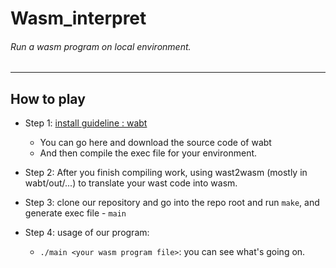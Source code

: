 # Wasm_interpret

###### Run a wasm program on local environment.
---

## How to play 
- Step 1: [install guideline : wabt](https://github.com/WebAssembly/wabt)
  - You can go here and download the source code of wabt
  - And then compile the exec file for your environment.

- Step 2: After you finish compiling work, using wast2wasm (mostly in wabt/out/...) to translate your wast code into wasm.

- Step 3: clone our repository and go into the repo root and run `make`, and generate exec file - `main`

- Step 4: usage of our program:
  - `./main <your wasm program file>`: you can see what's going on.
